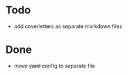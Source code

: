 # Todo #

- add coverletters as separate markdown files

# Done #

- move yaml config to separate file
